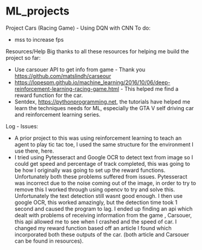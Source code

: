 # ML_projects
 Project Cars (Racing Game) - Using DQN with CNN 
To do:
- mss to increase fps

Resources/Help
Big thanks to all these resources for helping me build the project so far:
- Use carsouer API to get info from game - Thank you https://github.com/matslindh/carseour
- https://lopespm.github.io/machine_learning/2016/10/06/deep-reinforcement-learning-racing-game.html - This helped me find a reward function for the car.
- Sentdex, https://pythonprogramming.net, the tutorials have helped me learn the techniques needs for ML, especially the GTA V self driving car and reinforcement learning series.



Log - Issues:
- A prior project to this was using reinforcement learning to teach an agent to play tic tac toe, I used the same structure for the environment I use there, here.
- I tried using Pytesseract and Google OCR to detect text from image so I could get speed and percentage of track completed, this was going to be how I originally was going to set up the reward functions. Unfortunately both these problems suffered from issues. Pytesseract was incorrect due to the noise coming out of the image, in order to try to remove this I worked through using opencv to try and solve this. Unfortunately the text detection still wasnt good enough. I then use google OCR, this worked amazingly, but the detection time took 1 second and caused the program to lag. I ended up finding an api which dealt with problems of receiving information from the game , Carsouer, this api allowed me to see when I crashed and the speed of car. I changed my reward function based off an article I found which incorporated both these outputs of the car. (both article and Carsouer can be found in resources).

